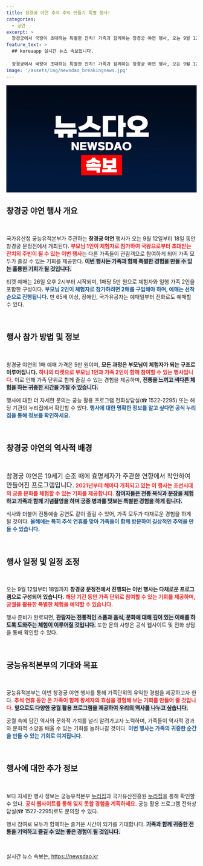```yaml
---
title: 창경궁 야연 추석 추억 만들기 특별 행사!
categories:
  - 공연
excerpt: >
  창경궁에서 국왕이 초대하는 특별한 잔치! 가족과 함께하는 창경궁 야연 행사, 오는 9월 12일부터 18일까지 개최. 특별한 체험과 추억을 만들어보세요. 티켓 예매는 26일 시작!
feature_text: >
  ## koreaapp 실시간 뉴스 속보입니다.

  창경궁에서 국왕이 초대하는 특별한 잔치! 가족과 함께하는 창경궁 야연 행사, 오는 9월 12일부터 18일까지 개최. 특별한 체험과 추억을 만들어보세요. 티켓 예매는 26일 시작!
image: '/assets/img/newsdao_breakingnews.jpg'
---
```


<p><img src="/assets/img/newsdao_breakingnews.jpg" alt="koreaapp 속보" /></p>

<h2 data-ke-size="size26">창경궁 야연 행사 개요</h2>

<p data-ke-size="size16">&nbsp;</p>

<p>국가유산청 궁능유적본부가 주관하는 <b>창경궁 야연</b> 행사가 오는 9월 12일부터 18일 동안 창경궁 문정전에서 개최된다. <b><span style="color: #ee2323;">부모님 1인이 체험자로 참가하여 국왕으로부터 초대받는 잔치의 주빈이 될 수 있는 이번 행사</span></b>는 다른 가족들이 관람객으로 참여하게 되어 가족 모두가 즐길 수 있는 기회를 제공한다. <b><span style="background-color: #21538527;">이번 행사는 가족과 함께 특별한 경험을 만들 수 있는 훌륭한 기회가 될 것입니다.</span></b> </p>

<p>티켓 예매는 26일 오후 2시부터 시작되며, 1매당 5만 원으로 체험자와 일행 가족 2인을 포함한 구성이다. <b><span style="color: #1a5490;">부모님 2인이 체험자로 참가하려면 2매를 구입해야 하며, 예매는 선착순으로 진행됩니다.</span></b> 만 65세 이상, 장애인, 국가유공자는 예매일부터 전화로도 예매할 수 있다.</p>

<p data-ke-size="size16">&nbsp;</p>

<h2 data-ke-size="size26">행사 참가 방법 및 정보</h2>

<p data-ke-size="size16">&nbsp;</p>

<p>창경궁 야연의 1매 예매 가격은 5만 원이며, <b>모든 과정은 부모님이 체험자가 되는 구조로 이루어집니다.</b> <b><span style="color: #ee2323;">하나의 티켓으로 부모님 1인과 가족 2인이 함께 참여할 수 있는 행사입니다.</span></b> 이로 인해 가족 단위로 함께 즐길 수 있는 경험을 제공하며, <b><span style="background-color: #21538527;">전통을 느끼고 색다른 체험을 하는 귀중한 시간을 가질 수 있습니다.</span></b> </p>

<p>행사에 대한 더 자세한 문의는 궁능 활용 프로그램 전화상담실(☎ 1522-2295) 또는 해당 기관의 누리집에서 확인할 수 있다. <b><span style="color: #1a5490;">행사에 대한 명확한 정보를 알고 싶다면 공식 누리집을 통해 정보를 확인하세요.</span></b></p>

<p data-ke-size="size16">&nbsp;</p>

<h2 data-ke-size="size26">창경궁 야연의 역사적 배경</h2>

<p data-ke-size="size16">&nbsp;</p>

<p><big>창경궁 야연은 19세기 순조 때에 효명세자가 주관한 연향에서 착안하여 만들어진 프로그램입니다.</big> <b><span style="color: #ee2323;">2021년부터 해마다 개최되고 있는 이 행사는 조선시대의 궁중 문화를 체험할 수 있는 기회를 제공합니다.</span></b> <b><span style="background-color: #21538527;">참여자들은 전통 복식과 분장을 체험하고 가족과 함께 기념촬영을 하며 궁중 병과를 맛보는 특별한 경험을 하게 됩니다.</span></b> </p>

<p>식사와 더불어 전통예술 공연도 같이 즐길 수 있어, 가족 모두가 다채로운 경험을 하게 될 것이다. <b><span style="color: #1a5490;">올해에는 특히 추석 연휴를 맞아 가족들이 함께 방문하여 길상적인 추억을 만들 수 있습니다.</span></b> </p>

<p data-ke-size="size16">&nbsp;</p>

<h2 data-ke-size="size26">행사 일정 및 일정 조정</h2>

<p data-ke-size="size16">&nbsp;</p>

<p>오는 9월 12일부터 18일까지 <b>창경궁 문정전에서 진행되는 이번 행사는 다채로운 프로그램으로 구성되어 있습니다.</b> <b><span style="color: #ee2323;">해당 기간 동안 가족 단위로 참여할 수 있는 기회를 제공하며, 궁궐을 활용한 특별한 체험을 예약할 수 있습니다.</span></b> </p>

<p>행사 준비가 완료되면, <b><span style="background-color: #21538527;">관람자는 전통적인 소품과 음식, 문화에 대해 깊이 있는 이해를 하도록 도와주는 체험이 이루어질 것입니다.</span></b> 또한 문의 사항은 공식 웹사이트 및 전화 상담을 통해 확인할 수 있다. </p>

<p data-ke-size="size16">&nbsp;</p>

<h2 data-ke-size="size26">궁능유적본부의 기대와 목표</h2>

<p data-ke-size="size16">&nbsp;</p>

<p>궁능유적본부는 이번 창경궁 야연 행사를 통해 가족단위의 유익한 경험을 제공하고자 한다. <b><span style="color: #ee2323;">추석 연휴 동안 온 가족이 함께 왕세자의 효심을 경험해 보는 기회를 만들어 줄 것입니다.</span></b> <b><span style="background-color: #21538527;">앞으로도 다양한 궁궐 활용 프로그램을 제공하여 우리의 역사를 나누고 싶습니다.</span></b> </p>

<p>궁궐 속에 담긴 역사와 문화적 가치를 널리 알려가고자 노력하며, 가족들이 역사적 경과와 문화적 소양을 배울 수 있는 기회를 늘려나갈 것이다. <b><span style="color: #1a5490;">이번 행사는 가족의 귀중한 순간을 만들 수 있는 기회로 여겨집니다.</span></b> </p>

<p data-ke-size="size16">&nbsp;</p>

<h2 data-ke-size="size26">행사에 대한 추가 정보</h2>

<p data-ke-size="size16">&nbsp;</p>

<p>보다 자세한 행사 정보는 궁능유적본부 <a href="https://royal.khs.go.kr">누리집</a>과 국가유산진흥원 <a href="https://www.kh.or.kr/kha">누리집</a>을 통해 확인할 수 있다. <b><span style="color: #ee2323;">공식 웹사이트를 통해 잊지 못할 경험을 계획하세요.</span></b> 궁능 활용 프로그램 전화상담실(☎ 1522-2295)로도 문의할 수 있다. </p>

<p>행사 참여로 모두가 함께하는 즐거운 시간이 되기를 기대합니다. <b><span style="background-color: #21538527;">가족과 함께 귀중한 전통을 기억하고 즐길 수 있는 좋은 경험이 될 것입니다.</span></b> </p>

<p data-ke-size="size16">&nbsp;</p>
실시간 뉴스 속보는, <a href="https://newsdao.kr" rel="dofollow">https://newsdao.kr</a>


